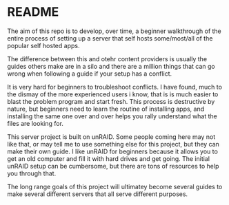 # README

The aim of this repo is to develop, over time, a beginner walkthrough of the entire process of setting up a server that self hosts some/most/all of the popular self hosted apps. 

The difference between this and otehr content providers is usually the guides others make are in a silo and there are a million things that can go wrong when following a guide if your setup has a conflict.

It is very hard for beginners to troubleshoot conflicts. I have found, much to the dismay of the more experienced users i know, that is is much easier to blast the problem program and start fresh. This process is destructive by nature, but beginners need to learn the routine of installing apps, and installing the same one over and over helps you rally understand what the files are looking for.

This server project is built on unRAID. Some people coming here may not like that, or may tell me to use something else for this project, but  they can make their own guide. I like unRAID for beginners because it allows you to get an old computer and fill it with hard drives and get going. The initial unRAID setup can be cumbersome, but there are tons of resources to help you through that.

The long range goals of this project will ultimatey become several guides to make several different servers that all serve different purposes. 


